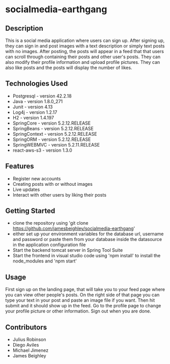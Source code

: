 # socialmedia-earthgang

## Description
This is a social media application where users can sign up. After signing up, they can sign in and post images with a text description or simply text posts with no images. After posting, the posts will appear in a feed that that users can scroll through containing their posts and other user's posts. They can also modify their profile information and upload profile pictures. They can also like posts and the posts will display the number of likes.

## Technologies Used
* Postgresql - version 42.2.18
* Java - version 1.8.0_271
* Junit - version 4.13
* Log4j - version 1.2.17
* H2 - version 1.4.197
* SpringCore - version 5.2.12.RELEASE
* SpringBeans - version 5.2.12.RELEASE
* SpringContext - version 5.2.12.RELEASE
* SpringORM - version 5.2.12.RELEASE
* SpringWEBMVC - version 5.2.11.RELEASE
* react-aws-s3 - version 1.3.0

## Features

* Register new accounts
* Creating posts with or without images
* Live updates
* Interact with other users by liking their posts

## Getting Started

* clone the repository using 'git clone https://github.com/jamesbeighley/socialmedia-earthgang'
* either set up your environment variables for the database url, username and password or paste them from your database inside the datasource in the application configuration file
* Start the backend tomcat server in Spring Tool Suite
* Start the frontend in visual studio code using 'npm install' to install the node_modules and 'npm start'

## Usage

First sign up on the landing page, that will take you to your feed page where you can view other people's posts. On the right side of that page you can type your text in your post and paste an image file if you want. Then hit submit and it should show up in the feed. Go to the profile page to change your profile picture or other information. Sign out when you are done.

## Contributors

* Julius Robinson
* Diego Aviles
* Michael Jimenez
* James Beighley
